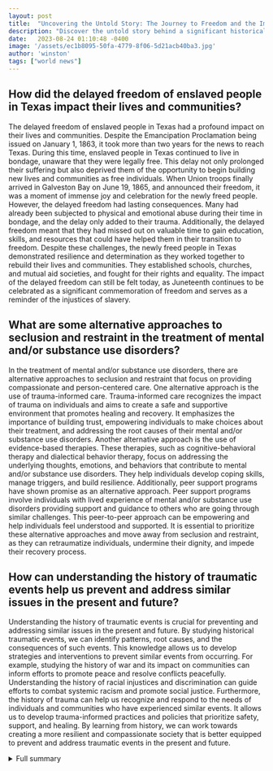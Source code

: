 ```yaml
---
layout: post
title:  "Uncovering the Untold Story: The Journey to Freedom and the Importance of Understanding History"
description: "Discover the untold story behind a significant historical event that has touched the lives of tens of thousands of people. This article explores the journey to freedom and the delayed freedom of enslaved people in Texas, the effects of trauma and alternatives to seclusion and restraint, and emphasizes the importance of understanding history."
date:   2023-08-24 01:10:48 -0400
image: '/assets/ec1b8095-50fa-4779-8f06-5d21acb40ba3.jpg'
author: 'winston'
tags: ["world news"]
---
```


## How did the delayed freedom of enslaved people in Texas impact their lives and communities?
The delayed freedom of enslaved people in Texas had a profound impact on their lives and communities. Despite the Emancipation Proclamation being issued on January 1, 1863, it took more than two years for the news to reach Texas. During this time, enslaved people in Texas continued to live in bondage, unaware that they were legally free. This delay not only prolonged their suffering but also deprived them of the opportunity to begin building new lives and communities as free individuals. When Union troops finally arrived in Galveston Bay on June 19, 1865, and announced their freedom, it was a moment of immense joy and celebration for the newly freed people. However, the delayed freedom had lasting consequences. Many had already been subjected to physical and emotional abuse during their time in bondage, and the delay only added to their trauma. Additionally, the delayed freedom meant that they had missed out on valuable time to gain education, skills, and resources that could have helped them in their transition to freedom. Despite these challenges, the newly freed people in Texas demonstrated resilience and determination as they worked together to rebuild their lives and communities. They established schools, churches, and mutual aid societies, and fought for their rights and equality. The impact of the delayed freedom can still be felt today, as Juneteenth continues to be celebrated as a significant commemoration of freedom and serves as a reminder of the injustices of slavery.

## What are some alternative approaches to seclusion and restraint in the treatment of mental and/or substance use disorders?
In the treatment of mental and/or substance use disorders, there are alternative approaches to seclusion and restraint that focus on providing compassionate and person-centered care. One alternative approach is the use of trauma-informed care. Trauma-informed care recognizes the impact of trauma on individuals and aims to create a safe and supportive environment that promotes healing and recovery. It emphasizes the importance of building trust, empowering individuals to make choices about their treatment, and addressing the root causes of their mental and/or substance use disorders. Another alternative approach is the use of evidence-based therapies. These therapies, such as cognitive-behavioral therapy and dialectical behavior therapy, focus on addressing the underlying thoughts, emotions, and behaviors that contribute to mental and/or substance use disorders. They help individuals develop coping skills, manage triggers, and build resilience. Additionally, peer support programs have shown promise as an alternative approach. Peer support programs involve individuals with lived experience of mental and/or substance use disorders providing support and guidance to others who are going through similar challenges. This peer-to-peer approach can be empowering and help individuals feel understood and supported. It is essential to prioritize these alternative approaches and move away from seclusion and restraint, as they can retraumatize individuals, undermine their dignity, and impede their recovery process.

## How can understanding the history of traumatic events help us prevent and address similar issues in the present and future?
Understanding the history of traumatic events is crucial for preventing and addressing similar issues in the present and future. By studying historical traumatic events, we can identify patterns, root causes, and the consequences of such events. This knowledge allows us to develop strategies and interventions to prevent similar events from occurring. For example, studying the history of war and its impact on communities can inform efforts to promote peace and resolve conflicts peacefully. Understanding the history of racial injustices and discrimination can guide efforts to combat systemic racism and promote social justice. Furthermore, the history of trauma can help us recognize and respond to the needs of individuals and communities who have experienced similar events. It allows us to develop trauma-informed practices and policies that prioritize safety, support, and healing. By learning from history, we can work towards creating a more resilient and compassionate society that is better equipped to prevent and address traumatic events in the present and future.


<details>
        <summary>Full summary</summary>
<p>The article uncovers the untold story behind a significant historical event that has touched the lives of tens of thousands of people. It discusses the events surrounding the Emancipation Proclamation and the delayed freedom of enslaved people in Texas.</p>
<p>On the eve of January 1, 1863, the first Watch Night services took place. Enslaved and free African Americans gathered in churches and private homes across the country. They were awaiting news that the Emancipation Proclamation had taken effect. At the stroke of midnight, prayers were answered as all enslaved people in Confederate States were declared legally free.</p>
<p>Union soldiers marched onto plantations and across cities in the south, reading small copies of the Emancipation Proclamation. However, the Emancipation Proclamation could not be implemented in places still under Confederate control. Enslaved people in Texas were not free until June 19, 1865.</p>
<p>On June 19, 1865, around 2,000 Union troops arrived in Galveston Bay, Texas. The army announced that the more than 250,000 enslaved black people in Texas were free. This day came to be known as 'Juneteenth' by the newly freed people in Texas.</p>
<p>The article also explores the effects of trauma and the alternatives to seclusion and restraint in the treatment of mental and/or substance use disorders. Traumatic events can have a significant impact on individuals and communities, and there is variability in their response to such experiences. The association between traumatic experiences and behavioral health conditions, including substance use, mental health conditions, and risky behaviors, is also highlighted.</p>
<p>Additionally, the article delves into the factors, types of events, and possible reasons for developing post-traumatic stress disorder (PTSD). Certain factors make some people more likely to develop PTSD, and genetic factors may be involved. Previous depression or anxiety increases the likelihood of developing PTSD, and the symptoms of PTSD are discussed as a survival mechanism.</p>
<p>Lastly, the article emphasizes the importance of understanding history and how it impacts our lives today. It explores the lessons we can learn from history and how past events help us understand the present. Different ways of studying history, including critical thinking, are also highlighted, along with online resources for studying history.</p>
<p>In conclusion, the article provides a long-reaching and exciting news piece that brings together the main and extra sources to uncover the journey to freedom and the untold story of the Emancipation Proclamation, explores the effects of trauma and alternatives to seclusion and restraint, and emphasizes the importance of understanding history. By shedding light on these topics, the article aims to educate and inspire readers.</p>
</details>